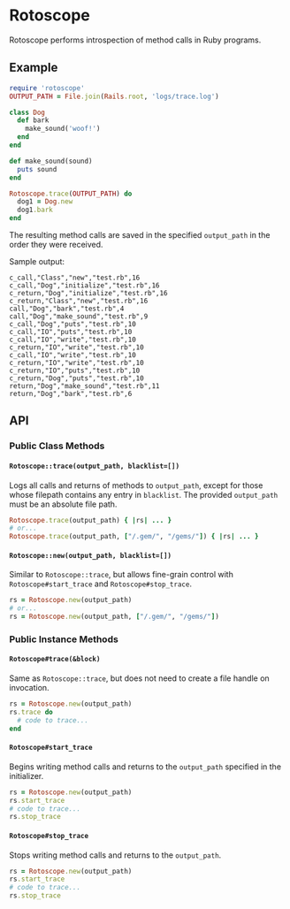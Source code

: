 # Rotoscope

Rotoscope performs introspection of method calls in Ruby programs.

## Example

```ruby
require 'rotoscope'
OUTPUT_PATH = File.join(Rails.root, 'logs/trace.log')

class Dog
  def bark
    make_sound('woof!')
  end
end

def make_sound(sound)
  puts sound
end

Rotoscope.trace(OUTPUT_PATH) do
  dog1 = Dog.new
  dog1.bark
end
```

The resulting method calls are saved in the specified `output_path` in the order they were received.

Sample output:

```
c_call,"Class","new","test.rb",16
c_call,"Dog","initialize","test.rb",16
c_return,"Dog","initialize","test.rb",16
c_return,"Class","new","test.rb",16
call,"Dog","bark","test.rb",4
call,"Dog","make_sound","test.rb",9
c_call,"Dog","puts","test.rb",10
c_call,"IO","puts","test.rb",10
c_call,"IO","write","test.rb",10
c_return,"IO","write","test.rb",10
c_call,"IO","write","test.rb",10
c_return,"IO","write","test.rb",10
c_return,"IO","puts","test.rb",10
c_return,"Dog","puts","test.rb",10
return,"Dog","make_sound","test.rb",11
return,"Dog","bark","test.rb",6
```

## API

### Public Class Methods

#### `Rotoscope::trace(output_path, blacklist=[])`

Logs all calls and returns of methods to `output_path`, except for those whose filepath contains any entry in `blacklist`. The provided `output_path` must be an absolute file path.

```ruby
Rotoscope.trace(output_path) { |rs| ... }
# or...
Rotoscope.trace(output_path, ["/.gem/", "/gems/"]) { |rs| ... }
```

#### `Rotoscope::new(output_path, blacklist=[])`

Similar to `Rotoscope::trace`, but allows fine-grain control with `Rotoscope#start_trace` and `Rotoscope#stop_trace`.
```ruby
rs = Rotoscope.new(output_path)
# or...
rs = Rotoscope.new(output_path, ["/.gem/", "/gems/"])
```

### Public Instance Methods

#### `Rotoscope#trace(&block)`

Same as `Rotoscope::trace`, but does not need to create a file handle on invocation.

```ruby
rs = Rotoscope.new(output_path)
rs.trace do
  # code to trace...
end
```

#### `Rotoscope#start_trace`

Begins writing method calls and returns to the `output_path` specified in the initializer.

```ruby
rs = Rotoscope.new(output_path)
rs.start_trace
# code to trace...
rs.stop_trace
```

#### `Rotoscope#stop_trace`

Stops writing method calls and returns to the `output_path`.

```ruby
rs = Rotoscope.new(output_path)
rs.start_trace
# code to trace...
rs.stop_trace
```
